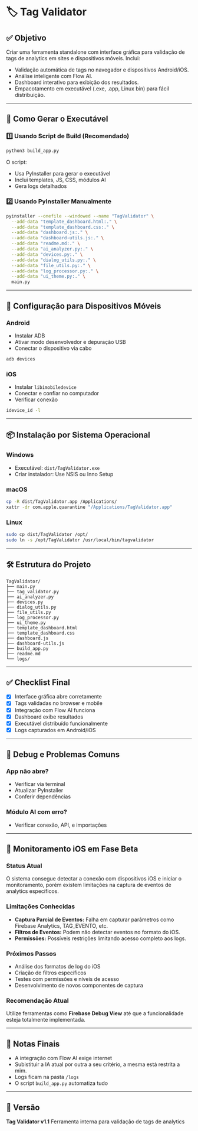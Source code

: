 
# 🏷️ Tag Validator

## ✅ Objetivo

Criar uma ferramenta standalone com interface gráfica para validação de tags de analytics em sites e dispositivos móveis. Inclui:

- Validação automática de tags no navegador e dispositivos Android/iOS.
- Análise inteligente com Flow AI.
- Dashboard interativo para exibição dos resultados.
- Empacotamento em executável (.exe, .app, Linux bin) para fácil distribuição.

---

## 🚀 Como Gerar o Executável

### 1️⃣ Usando Script de Build (Recomendado)

```bash
python3 build_app.py
```

O script:
- Usa PyInstaller para gerar o executável
- Inclui templates, JS, CSS, módulos AI
- Gera logs detalhados

### 2️⃣ Usando PyInstaller Manualmente

```bash
pyinstaller --onefile --windowed --name "TagValidator" \
  --add-data "template_dashboard.html:." \
  --add-data "template_dashboard.css:." \
  --add-data "dashboard.js:." \
  --add-data "dashboard-utils.js:." \
  --add-data "readme.md:." \
  --add-data "ai_analyzer.py:." \
  --add-data "devices.py:." \
  --add-data "dialog_utils.py:." \
  --add-data "file_utils.py:." \
  --add-data "log_processor.py:." \
  --add-data "ui_theme.py:." \
  main.py
```

---

## 📱 Configuração para Dispositivos Móveis

### Android

- Instalar ADB
- Ativar modo desenvolvedor e depuração USB
- Conectar o dispositivo via cabo

```bash
adb devices
```

### iOS

- Instalar `libimobiledevice`
- Conectar e confiar no computador
- Verificar conexão

```bash
idevice_id -l
```

---

## 📦 Instalação por Sistema Operacional

### Windows

- Executável: `dist/TagValidator.exe`
- Criar instalador: Use NSIS ou Inno Setup

### macOS

```bash
cp -R dist/TagValidator.app /Applications/
xattr -dr com.apple.quarantine "/Applications/TagValidator.app"
```

### Linux

```bash
sudo cp dist/TagValidator /opt/
sudo ln -s /opt/TagValidator /usr/local/bin/tagvalidator
```

---

## 🛠️ Estrutura do Projeto

```
TagValidator/
├── main.py
├── tag_validator.py
├── ai_analyzer.py
├── devices.py
├── dialog_utils.py
├── file_utils.py
├── log_processor.py
├── ui_theme.py
├── template_dashboard.html
├── template_dashboard.css
├── dashboard.js
├── dashboard-utils.js
├── build_app.py
├── readme.md
└── logs/
```

---

## ✅ Checklist Final

- [x] Interface gráfica abre corretamente
- [x] Tags validadas no browser e mobile
- [x] Integração com Flow AI funciona
- [x] Dashboard exibe resultados
- [x] Executável distribuído funcionalmente
- [x] Logs capturados em Android/iOS

---

## 🧪 Debug e Problemas Comuns

### App não abre?

- Verificar via terminal
- Atualizar PyInstaller
- Conferir dependências

### Módulo AI com erro?

- Verificar conexão, API, e importações

---

## 🚧 Monitoramento iOS em Fase Beta

### Status Atual

O sistema consegue detectar a conexão com dispositivos iOS e iniciar o monitoramento, porém existem limitações na captura de eventos de analytics específicos.

### Limitações Conhecidas

- **Captura Parcial de Eventos:** Falha em capturar parâmetros como Firebase Analytics, TAG_EVENTO, etc.
- **Filtros de Eventos:** Podem não detectar eventos no formato do iOS.
- **Permissões:** Possíveis restrições limitando acesso completo aos logs.

### Próximos Passos

- Análise dos formatos de log do iOS
- Criação de filtros específicos
- Testes com permissões e níveis de acesso
- Desenvolvimento de novos componentes de captura

### Recomendação Atual

Utilize ferramentas como **Firebase Debug View** até que a funcionalidade esteja totalmente implementada.

---

## 📝 Notas Finais

- A integração com Flow AI exige internet
- Subistituir a IA atual por outra a seu critério, a mesma está restrita a mim.
- Logs ficam na pasta `/logs`
- O script `build_app.py` automatiza tudo

---

## 🏁 Versão

**Tag Validator v1.1**
Ferramenta interna para validação de tags de analytics
